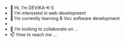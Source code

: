 - 👋 Hi, I’m DEVIKA-K-S
- 👀 I’m interested in web development
- 🌱 I’m currently learning B Voc software development
- 
- 💞️ I’m looking to collaborate on ...
- 📫 How to reach me ...

<!---
DEVIKA-K-S/DEVIKA-K-S is a ✨ special ✨ repository because its `README.md` (this file) appears on your GitHub profile.
You can click the Preview link to take a look at your changes.
--->
